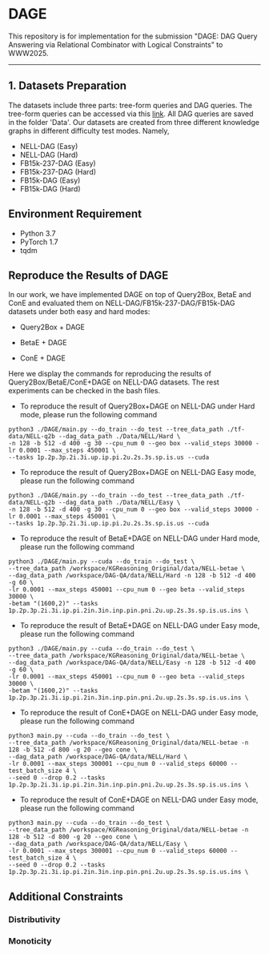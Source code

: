 # DAGE
This repository is for implementation for the submission "DAGE: DAG Query Answering via Relational Combinator with Logical Constraints" to WWW2025. 

------------------------------------

## 1. Datasets Preparation
The datasets include three parts: tree-form queries and DAG queries. The tree-form queries can be accessed via this [link](http://snap.stanford.edu/betae/KG_data.zip). All DAG queries are saved in the folder 'Data'. 
Our datasets are created from three different knowledge graphs in different difficulty test modes. Namely,
- NELL-DAG (Easy) 
- NELL-DAG (Hard)
- FB15k-237-DAG (Easy)
- FB15k-237-DAG (Hard)
- FB15k-DAG (Easy)
- FB15k-DAG (Hard)

## Environment Requirement
- Python 3.7
- PyTorch 1.7
- tqdm

## Reproduce the Results of DAGE
In our work, we have implemented DAGE on top of Query2Box, BetaE and ConE and evaluated them on NELL-DAG/FB15k-237-DAG/FB15k-DAG datasets under both easy and hard modes:

- Query2Box + DAGE
  
- BetaE + DAGE

- ConE + DAGE

Here we display the commands for reproducing the results of Query2Box/BetaE/ConE+DAGE on NELL-DAG datasets. The rest experiments can be checked in the bash files.

- To reproduce the result of Query2Box+DAGE on NELL-DAG under Hard mode, please run the following command

```
python3 ./DAGE/main.py --do_train --do_test --tree_data_path ./tf-data/NELL-q2b --dag_data_path ./Data/NELL/Hard \
-n 128 -b 512 -d 400 -g 30 --cpu_num 0 --geo box --valid_steps 30000 -lr 0.0001 --max_steps 450001 \
--tasks 1p.2p.3p.2i.3i.up.ip.pi.2u.2s.3s.sp.is.us --cuda
```

- To reproduce the result of Query2Box+DAGE on NELL-DAG Easy mode, please run the following command

```
python3 ./DAGE/main.py --do_train --do_test --tree_data_path ./tf-data/NELL-q2b --dag_data_path ./Data/NELL/Easy \
-n 128 -b 512 -d 400 -g 30 --cpu_num 0 --geo box --valid_steps 30000 -lr 0.0001 --max_steps 450001 \
--tasks 1p.2p.3p.2i.3i.up.ip.pi.2u.2s.3s.sp.is.us --cuda
```

- To reproduce the result of BetaE+DAGE on NELL-DAG under Hard mode, please run the following command
```
python3 ./DAGE/main.py --cuda --do_train --do_test \
--tree_data_path /workspace/KGReasoning_Original/data/NELL-betae \
--dag_data_path /workspace/DAG-QA/data/NELL/Hard -n 128 -b 512 -d 400 -g 60 \
-lr 0.0001 --max_steps 450001 --cpu_num 0 --geo beta --valid_steps 30000 \
-betam "(1600,2)" --tasks 1p.2p.3p.2i.3i.ip.pi.2in.3in.inp.pin.pni.2u.up.2s.3s.sp.is.us.ins \
```

- To reproduce the result of BetaE+DAGE on NELL-DAG under Easy mode, please run the following command
```
python3 ./DAGE/main.py --cuda --do_train --do_test \
--tree_data_path /workspace/KGReasoning_Original/data/NELL-betae \
--dag_data_path /workspace/DAG-QA/data/NELL/Easy -n 128 -b 512 -d 400 -g 60 \
-lr 0.0001 --max_steps 450001 --cpu_num 0 --geo beta --valid_steps 30000 \
-betam "(1600,2)" --tasks 1p.2p.3p.2i.3i.ip.pi.2in.3in.inp.pin.pni.2u.up.2s.3s.sp.is.us.ins \
```

- To reproduce the result of ConE+DAGE on NELL-DAG under Easy mode, please run the following command
```
python3 main.py --cuda --do_train --do_test \
--tree_data_path /workspace/KGReasoning_Original/data/NELL-betae -n 128 -b 512 -d 800 -g 20 --geo cone \
--dag_data_path /workspace/DAG-QA/data/NELL/Hard \
-lr 0.0001 --max_steps 300001 --cpu_num 0 --valid_steps 60000 --test_batch_size 4 \
--seed 0 --drop 0.2 --tasks 1p.2p.3p.2i.3i.ip.pi.2in.3in.inp.pin.pni.2u.up.2s.3s.sp.is.us.ins \
```

- To reproduce the result of ConE+DAGE on NELL-DAG under Easy mode, please run the following command
```
python3 main.py --cuda --do_train --do_test \
--tree_data_path /workspace/KGReasoning_Original/data/NELL-betae -n 128 -b 512 -d 800 -g 20 --geo cone \
--dag_data_path /workspace/DAG-QA/data/NELL/Easy \
-lr 0.0001 --max_steps 300001 --cpu_num 0 --valid_steps 60000 --test_batch_size 4 \
--seed 0 --drop 0.2 --tasks 1p.2p.3p.2i.3i.ip.pi.2in.3in.inp.pin.pni.2u.up.2s.3s.sp.is.us.ins \
```  

## Additional Constraints

### Distributivity


### Monoticity


